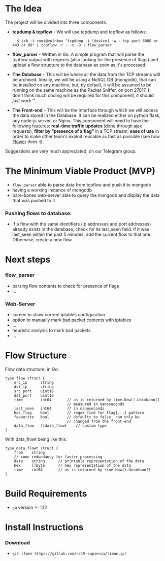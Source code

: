 # The Idea

The project will be divided into three components:

* **tcpdump & tcpflow** - We will use tcpdump and tcpflow as follows:
    
        $ ssh -t root@vulnbox "tcpdump -i [device] -w - tcp port 8080 or 443 or 80" | tcpflow -r - -c -D | flow_parser 

* **flow_parser** - Written in Go. A simple program that will parse the tcpflow output with regexes (also looking for the presence of flags) and upload a flow structure to the database as soon as it's processed.
* **The Database** - This will be where all the data from the TCP streams will be archived. Ideally, we will be using a NoSQL DB (mongodb), that can be installed on any machine, but, by default, it will be assumed to be running on the same machine as the Packet Sniffer, on port 27017. I don't think much coding will be required for this component, it should *just work* ™.
* **The Front-end** - This will be the interface through which we will access the data stored in the Database. It can be realized either on python flask, any node-js server, or Nginx. This component will need to have the following features: **real-time traffic updates** (done through ajax requests), **filter by "presence of a flag"** in a TCP stream, **ease of use** in order to make other team's exploit reusable as fast as possible (see how [Flower](https://github.com/secgroup/flower) does it).

Suggestions are very much appreciated, on our Telegram group.

# The Minimum Viable Product (MVP)

* `flow_parser` able to parse data from tcpflow and push it to mongodb
* having a working instance of mongodb
* bare-bones web-server able to query the mongodb and display the data that was pushed to it

### Pushing flows to database:
* If a flow with the same identifiers (ip addresses and port addresses) already exists in the database, check for its last_seen field. If it was last_seen within the past 5 minutes, add the current flow to that one. Otherwise, create a new flow.

# Next steps

### flow_parser
* parsing flow contents to check for presence of flags
* ... 

### Web-Server
* screen to show current iptables configuration
* option to manually mark bad packet contents with iptables
* ...
* heuristic analysis to mark bad packets
* ...

# Flow Structure
Flow data structure, in Go:

    type flow struct {
        src_ip      string
        dst_ip      string
        src_port    uint16
        dst_port    uint16
        time        int64       // as is returned by time.Now().UnixNano()
                                // measured in nanoseconds
        last_seen   int64       // in nanoseconds
        has_flag    bool        // regex find for flag{...} pattern
        favourite   bool        // defaults to false, can only be
                                // changed from the front-end
        data_flow   []data_flowt    // custom type
    }

With data_flowt being like this:

    type data_flowt struct {
        from    string
        // some redundancy for faster processing
        data    string      // printable representation of the data
        hex     []byte      // hex representation of the data
        time    int64       // as is returned by time.Now().UnixNano()
    }


# Build Requirements

* `go` version >=1.12

# Install Instructions

### Download
* `git clone https://gitlab.com/cc19-sapienza/timon.git`
